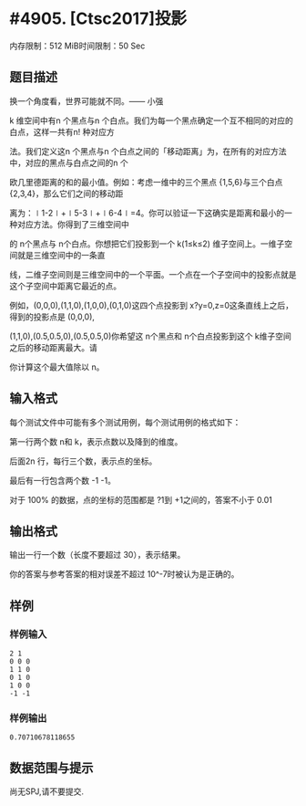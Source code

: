 # #4905. [Ctsc2017]投影

内存限制：512 MiB时间限制：50 Sec

## 题目描述

换一个角度看，世界可能就不同。&mdash;&mdash; 小强

k 维空间中有n 个黑点与n 个白点。我们为每一个黑点确定一个互不相同的对应的白点，这样一共有n! 种对应方

法。我们定义这n 个黑点与n 个白点之间的「移动距离」为，在所有的对应方法中，对应的黑点与白点之间的n 个

欧几里德距离的和的最小值。例如：考虑一维中的三个黑点 {1,5,6}与三个白点 {2,3,4}，那么它们之间的移动距

离为：∣1-2∣+∣5-3∣+∣6-4∣=4。你可以验证一下这确实是距离和最小的一种对应方法。你得到了三维空间中

的 n个黑点与 n个白点。你想把它们投影到一个 k(1&le;k&le;2)  维子空间上。一维子空间就是三维空间中的一条直

线，二维子空间则是三维空间中的一个平面。一个点在一个子空间中的投影点就是这个子空间中距离它最近的点。

例如，(0,0,0),(1,1,0),(1,0,0),(0,1,0)这四个点投影到 x?y=0,z=0这条直线上之后，得到的投影点是 (0,0,0),

(1,1,0),(0.5,0.5,0),(0.5,0.5,0)你希望这 n个黑点和 n个白点投影到这个 k维子空间之后的移动距离最大。请

你计算这个最大值除以 n。

## 输入格式

每个测试文件中可能有多个测试用例，每个测试用例的格式如下：

第一行两个数 n和 k，表示点数以及降到的维度。

后面2n 行，每行三个数，表示点的坐标。

最后有一行包含两个数 -1 -1。

对于 100% 的数据，点的坐标的范围都是 ?1到 +1之间的，答案不小于 0.01

## 输出格式

输出一行一个数（长度不要超过 30），表示结果。

你的答案与参考答案的相对误差不超过 10^-7时被认为是正确的。

## 样例

### 样例输入

    
    2 1
    0 0 0
    1 1 0
    0 1 0
    1 0 0
    -1 -1
    

### 样例输出

    
    0.70710678118655
    
    

## 数据范围与提示

尚无SPJ,请不要提交.
